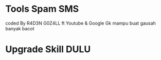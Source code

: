 # Tools Spam SMS

coded By R4D3N G0Z4LL ft Youtube & Google
Gk mampu buat gausah banyak bacot

# Upgrade Skill DULU
